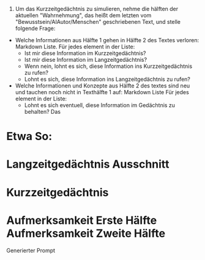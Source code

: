 1. Um das Kurzzeitgedächtnis zu simulieren, nehme die hälften der aktuellen "Wahrnehmung", das heißt dem letzten vom "Bewusstsein/AIAutor/Menschen" geschriebenen Text, und stelle folgende Frage:
- Welche Informationen aus Hälfte 1 gehen in Hälfte 2 des Textes verloren: Markdown Liste.
    Für jedes element in der Liste:
    - Ist mir diese Information im Kurzzeitgedächtnis?
    - Ist mir diese Information im Langzeitgedächtnis?
    - Wenn nein, lohnt es sich, diese Information ins Kurzzeitgedächtnis zu rufen?
    - Lohnt es sich, diese Information ins Langzeitgedächtnis zu rufen?
- Welche Informationen und Konzepte aus Hälfte 2 des textes sind neu und tauchen noch nicht in Texthälfte 1 auf: Markdown Liste
    Für jedes element in der Liste:
    - Lohnt es sich eventuell, diese Information im Gedächtnis zu behalten?
Das

Etwa So:
===
Langzeitgedächtnis Ausschnitt
===
Kurzzeitgedächtnis
===
Aufmerksamkeit Erste Hälfte
Aufmerksamkeit Zweite Hälfte
===
Generierter Prompt